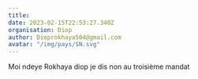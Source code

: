 ```yaml
---
title: 
date: 2023-02-15T22:53:27.340Z
organisation: Diop
author: Dioprokhaya504@gmail.com
avatar: "/img/pays/SN.svg"
---
```


Moi ndeye Rokhaya diop je dis non au troisième mandat